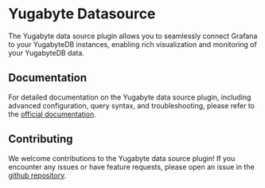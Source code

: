 # Yugabyte Datasource

The Yugabyte data source plugin allows you to seamlessly connect Grafana to your YugabyteDB instances, enabling rich visualization and monitoring of your YugabyteDB data.

## Documentation
For detailed documentation on the Yugabyte data source plugin, including advanced configuration, query syntax, and troubleshooting, please refer to the [official documentation](https://grafana.com/docs/plugins/grafana-yugabyte-datasource/latest/).

## Contributing
We welcome contributions to the Yugabyte data source plugin! If you encounter any issues or have feature requests, please open an issue in the [github repository](https://github.com/grafana/yugabyte-datasource).
